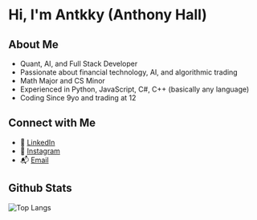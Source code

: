 # Hi, I'm Antkky (Anthony Hall)

## About Me
- Quant, AI, and Full Stack Developer
- Passionate about financial technology, AI, and algorithmic trading
- Math Major and CS Minor
- Experienced in Python, JavaScript, C#, C++ (basically any language)
- Coding Since 9yo and trading at 12

## Connect with Me
- 💼 [LinkedIn](www.linkedin.com/in/antkky)
- 📝 [Instagram](https://www.instagram.com/antkkyx)
- 📬 [Email](mailto:anthony@hallcapital.org)

## Github Stats
![Top Langs](https://github-readme-stats.vercel.app/api/top-langs/?username=Antkky&size_weight=0.5&count_weight=0.5&theme=transparent&hide_border=true&layout=donut-vertical)
